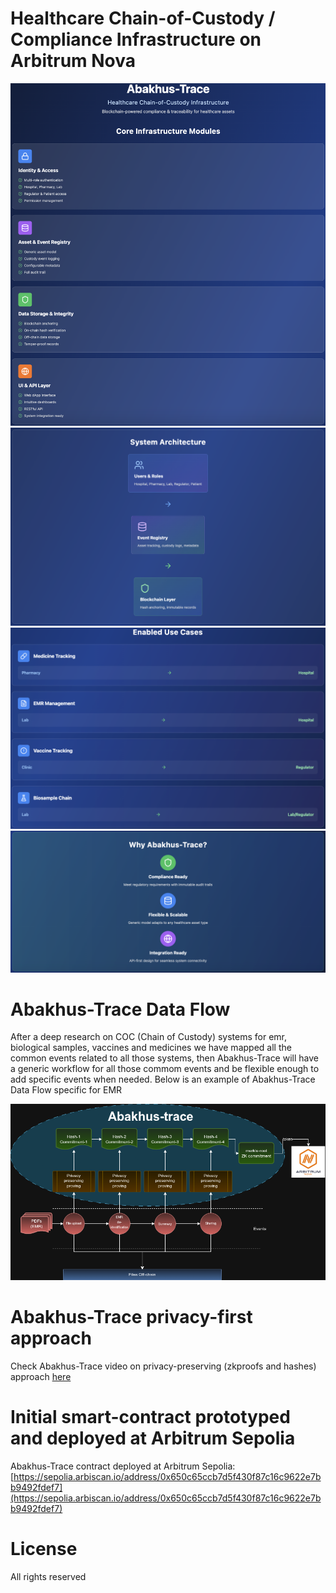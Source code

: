 # Healthcare Chain-of-Custody / Compliance Infrastructure on Arbitrum Nova
<p align="center">
<img src="abakhus-trace-1.png" width="550"/>

<img src="abakhus-trace-2.png" width="550"/>

<img src="abakhus-trace-3.png" width="550"/>

<img src="abakhus-trace-4.png" width="550"/>
</p>

# Abakhus-Trace Data Flow

After a deep research on COC (Chain of Custody) systems for emr, biological samples, vaccines and medicines we have mapped all the common events related to all those systems, then Abakhus-Trace will have a generic workflow for all those commom events and be flexible enough to add specific events when needed. Below is an example of Abakhus-Trace Data Flow specific for EMR

<p align="center">
<img src="Abakhus-Trace-dataflow.png" width="650"/>
</p>

# Abakhus-Trace privacy-first approach

Check Abakhus-Trace video on privacy-preserving (zkproofs and hashes) approach [here](https://youtu.be/KlBr0G1Ibr8)

# Initial smart-contract prototyped and deployed at Arbitrum Sepolia

Abakhus-Trace contract deployed at Arbitrum Sepolia: [https://sepolia.arbiscan.io/address/0x650c65ccb7d5f430f87c16c9622e7bb9492fdef7](https://sepolia.arbiscan.io/address/0x650c65ccb7d5f430f87c16c9622e7bb9492fdef7)

# License

All rights reserved
